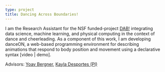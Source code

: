 ```yaml
---
type: project
title: Dancing Across Boundaries!
---
```

I am the Research Assistant for the NSF funded-project [DAB!](https://www.kayladesportes.com/project/dab/) integrating data science, machine learning, and physical computing in the context of dance and cheerleading. As a component of this work, I am developing danceON, a web-based programming environment for describing animations that respond to body position and movement using a declarative syntax [video | demo].

Advisors: [Yoav Bergner](https://steinhardt.nyu.edu/people/yoav-bergner), [Kayla Desportes (PI)](https://www.kayladesportes.com/)
